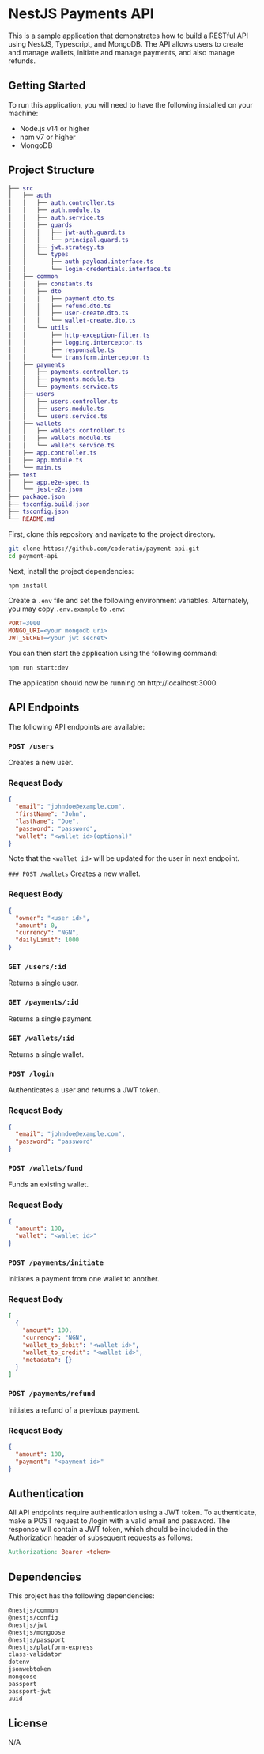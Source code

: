 # NestJS Payments API
This is a sample application that demonstrates how to build a RESTful API using NestJS, Typescript, and MongoDB. The API allows users to create and manage wallets, initiate and manage payments, and also manage refunds.

## Getting Started
To run this application, you will need to have the following installed on your machine:

- Node.js v14 or higher
- npm v7 or higher
- MongoDB

## Project Structure
```lua
├── src
│   ├── auth
│   │   ├── auth.controller.ts
│   │   ├── auth.module.ts
│   │   ├── auth.service.ts
│   │   ├── guards
│   │   │   ├── jwt-auth.guard.ts
│   │   │   └── principal.guard.ts
│   │   ├── jwt.strategy.ts
│   │   └── types
│   │       ├── auth-payload.interface.ts
│   │       └── login-credentials.interface.ts
│   ├── common
│   │   ├── constants.ts
│   │   ├── dto
│   │   │   ├── payment.dto.ts
│   │   │   ├── refund.dto.ts
│   │   │   ├── user-create.dto.ts
│   │   │   └── wallet-create.dto.ts
│   │   └── utils
│   │       ├── http-exception-filter.ts
│   │       ├── logging.interceptor.ts
│   │       ├── responsable.ts
│   │       └── transform.interceptor.ts
│   ├── payments
│   │   ├── payments.controller.ts
│   │   ├── payments.module.ts
│   │   └── payments.service.ts
│   ├── users
│   │   ├── users.controller.ts
│   │   ├── users.module.ts
│   │   └── users.service.ts
│   ├── wallets
│   │   ├── wallets.controller.ts
│   │   ├── wallets.module.ts
│   │   └── wallets.service.ts
│   ├── app.controller.ts
│   ├── app.module.ts
│   └── main.ts
├── test
│   ├── app.e2e-spec.ts
│   └── jest-e2e.json
├── package.json
├── tsconfig.build.json
├── tsconfig.json
└── README.md
```

First, clone this repository and navigate to the project directory.

```bash
git clone https://github.com/coderatio/payment-api.git
cd payment-api
```
Next, install the project dependencies:

```bash
npm install
```
Create a `.env` file and set the following environment variables. Alternately, you may copy `.env.example` to `.env`:

```makefile
PORT=3000
MONGO_URI=<your mongodb uri>
JWT_SECRET=<your jwt secret>
```
You can then start the application using the following command:

```bash
npm run start:dev
```
The application should now be running on http://localhost:3000.

## API Endpoints
The following API endpoints are available:

### `POST /users`
Creates a new user.

### Request Body
```json 
{
  "email": "johndoe@example.com",
  "firstName": "John",
  "lastName": "Doe",
  "password": "password",
  "wallet": "<wallet id>(optional)"
}
```
Note that the `<wallet id>` will be updated for the user in next endpoint.

`### POST /wallets`
Creates a new wallet.

### Request Body
```json
{
  "owner": "<user id>",
  "amount": 0,
  "currency": "NGN",
  "dailyLimit": 1000
}
```

### `GET /users/:id`
Returns a single user.

### `GET /payments/:id`
Returns a single payment.

### `GET /wallets/:id`
Returns a single wallet.

### `POST /login`
Authenticates a user and returns a JWT token.

### Request Body
```json
{
  "email": "johndoe@example.com",
  "password": "password"
}
```
### `POST /wallets/fund`
Funds an existing wallet.

### Request Body
```json
{
  "amount": 100,
  "wallet": "<wallet id>"
}
```
### `POST /payments/initiate`
Initiates a payment from one wallet to another.

### Request Body
```json
[
  {
    "amount": 100,
    "currency": "NGN",
    "wallet_to_debit": "<wallet id>",
    "wallet_to_credit": "<wallet id>",
    "metadata": {}
  }
]
```
### `POST /payments/refund`
Initiates a refund of a previous payment.

### Request Body
```json
{
  "amount": 100,
  "payment": "<payment id>"
}
```

## Authentication
All API endpoints require authentication using a JWT token. To authenticate, make a POST request to /login with a valid email and password. The response will contain a JWT token, which should be included in the Authorization header of subsequent requests as follows:

```makefile
Authorization: Bearer <token>
```

## Dependencies
This project has the following dependencies:

```bash 
@nestjs/common
@nestjs/config
@nestjs/jwt
@nestjs/mongoose
@nestjs/passport
@nestjs/platform-express
class-validator
dotenv
jsonwebtoken
mongoose
passport
passport-jwt
uuid
```
## License
N/A